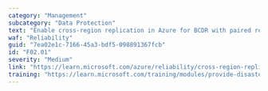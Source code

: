 ```yaml
---
category: "Management"
subcategory: "Data Protection"
text: "Enable cross-region replication in Azure for BCDR with paired regions."
waf: "Reliability"
guid: "7ea02e1c-7166-45a3-bdf5-098891367fcb"
id: "F02.01"
severity: "Medium"
link: "https://learn.microsoft.com/azure/reliability/cross-region-replication-azure"
training: "https://learn.microsoft.com/training/modules/provide-disaster-recovery-replicate-storage-data/"
---
```

